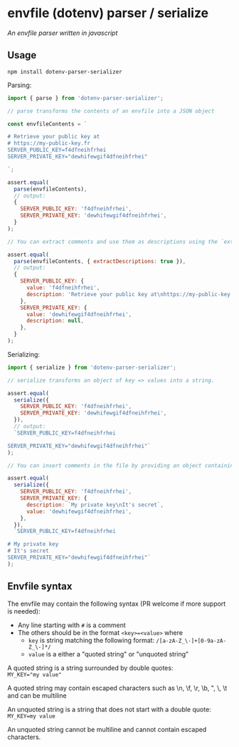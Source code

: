 # envfile (dotenv) parser / serialize

*An envfile parser written in javascript*

## Usage

`npm install dotenv-parser-serializer`

Parsing:

```javascript
import { parse } from 'dotenv-parser-serializer';

// parse transforms the contents of an envfile into a JSON object

const envfileContents = `

# Retrieve your public key at
# https://my-public-key.fr
SERVER_PUBLIC_KEY=f4dfneihfrhei
SERVER_PRIVATE_KEY="dewhifewgif4dfneihfrhei"

`;

assert.equal(
  parse(envfileContents),
  // output:
  {
    SERVER_PUBLIC_KEY: 'f4dfneihfrhei',
    SERVER_PRIVATE_KEY: 'dewhifewgif4dfneihfrhei',
  }
);

// You can extract comments and use them as descriptions using the `extractDescriptions` option

assert.equal(
  parse(envfileContents, { extractDescriptions: true }),
  // output:
  {
    SERVER_PUBLIC_KEY: {
      value: 'f4dfneihfrhei',
      description: 'Retrieve your public key at\nhttps://my-public-key.fr',
    },
    SERVER_PRIVATE_KEY: {
      value: 'dewhifewgif4dfneihfrhei',
      description: null,
    },
  }
);
```

Serializing:


```javascript
import { serialize } from 'dotenv-parser-serializer';

// serialize transforms an object of key => values into a string.

assert.equal(
  serialize({
    SERVER_PUBLIC_KEY: 'f4dfneihfrhei',
    SERVER_PRIVATE_KEY: 'dewhifewgif4dfneihfrhei',
  }),
  // output:
  `SERVER_PUBLIC_KEY=f4dfneihfrhei

SERVER_PRIVATE_KEY="dewhifewgif4dfneihfrhei"`
);

// You can insert comments in the file by providing an object containing a "description" property instead of a string.

assert.equal(
  serialize({
    SERVER_PUBLIC_KEY: 'f4dfneihfrhei',
    SERVER_PRIVATE_KEY: {
      description: `My private key\nIt's secret`,
      value: 'dewhifewgif4dfneihfrhei',
    },
  }),
  `SERVER_PUBLIC_KEY=f4dfneihfrhei

# My private key
# It's secret
SERVER_PRIVATE_KEY="dewhifewgif4dfneihfrhei"`
);
```


## Envfile syntax

The envfile may contain the following syntax (PR welcome if more support is needed):

- Any line starting with `#` is a comment
- The others should be in the format `<key>=<value>` where
  - `key` is string matching the following format: `/[a-zA-Z_\-]+[0-9a-zA-Z_\-]*/`
  - `value` is a either a "quoted string" or "unquoted string"

A quoted string is a string surrounded by double quotes:  
`MY_KEY="my value"`

A quoted string may contain escaped characters such as \n, \f, \r, \b, \", \\, \t and can be multiline


An unquoted string is a string that does not start with a double quote:
`MY_KEY=my value`

An unquoted string cannot be multiline and cannot contain escaped characters.
